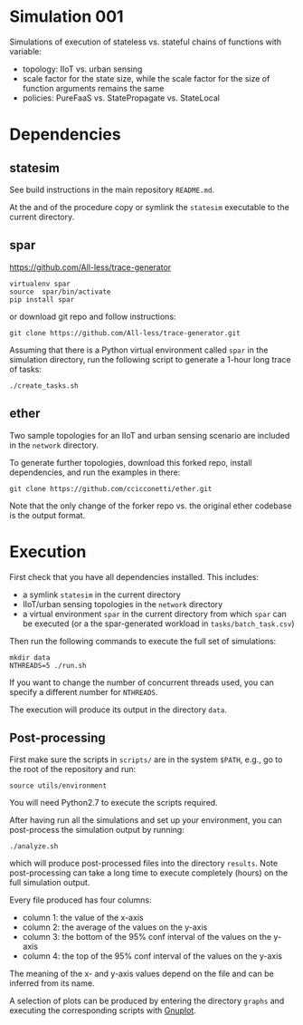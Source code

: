 # Simulation 001

Simulations of execution of stateless vs. stateful chains of functions with variable:

- topology: IIoT vs. urban sensing
- scale factor for the state size, while the scale factor for the size of function arguments remains the same
- policies: PureFaaS vs. StatePropagate vs. StateLocal

# Dependencies

## statesim

See build instructions in the main repository `README.md`.

At the and of the procedure copy or symlink the `statesim` executable to the current directory.

## spar

https://github.com/All-less/trace-generator

```
virtualenv spar 
source  spar/bin/activate
pip install spar
```

or download git repo and follow instructions:

```
git clone https://github.com/All-less/trace-generator.git
```

Assuming that there is a Python virtual environment called `spar` in the simulation directory, run the following script to generate a 1-hour long trace of tasks:

```
./create_tasks.sh
```

## ether

Two sample topologies for an IIoT and urban sensing scenario are included in the `network` directory.

To generate further topologies, download this forked repo, install dependencies, and run the examples in there:

```
git clone https://github.com/ccicconetti/ether.git
```

Note that the only change of the forker repo vs. the original ether codebase is the output format.

# Execution

First check that you have all dependencies installed. This includes:

- a symlink `statesim` in the current directory
- IIoT/urban sensing topologies in the `network` directory
- a virtual environment `spar` in the current directory from which `spar` can be executed (or a the spar-generated workload in `tasks/batch_task.csv`)

Then run the following commands to execute the full set of simulations:

```
mkdir data
NTHREADS=5 ./run.sh
```

If you want to change the number of concurrent threads used, you can specify a different number for `NTHREADS`.

The execution will produce its output in the directory `data`.

## Post-processing

First make sure the scripts in `scripts/` are in the system `$PATH`, e.g., go to the root of the repository and run:

```
source utils/environment
```

You will need Python2.7 to execute the scripts required.

After having run all the simulations and set up your environment, you can post-process the simulation output by running:

```
./analyze.sh
```

which will produce post-processed files into the directory `results`. Note post-processing can take a long time to execute completely (hours) on the full simulation output.

Every file produced has four columns:

- column 1: the value of the x-axis
- column 2: the average of the values on the y-axis
- column 3: the bottom of the 95% conf interval of the values on the y-axis
- column 4: the top of the 95% conf interval of the values on the y-axis

The meaning of the x- and y-axis values depend on the file and can be inferred from its name.

A selection of plots can be produced by entering the directory `graphs` and executing the corresponding scripts with [Gnuplot](http://www.gnuplot.info/).
